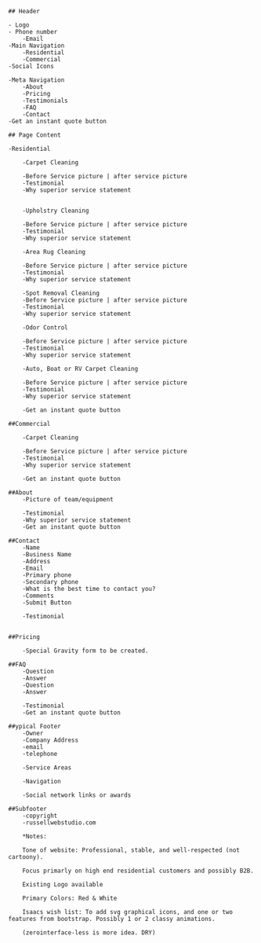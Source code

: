 
	## Header

	- Logo
	- Phone number
		-Email
	-Main Navigation
		-Residential
		-Commercial
	-Social Icons
		
	-Meta Navigation
		-About
		-Pricing
		-Testimonials
		-FAQ
		-Contact
	-Get an instant quote button

	## Page Content

	-Residential
		
		-Carpet Cleaning
	
		-Before Service picture | after service picture
		-Testimonial
		-Why superior service statement
		 

		-Upholstry Cleaning
		
		-Before Service picture | after service picture
		-Testimonial
		-Why superior service statement
		
		-Area Rug Cleaning
		
		-Before Service picture | after service picture
		-Testimonial
		-Why superior service statement
		
		-Spot Removal Cleaning
		-Before Service picture | after service picture
		-Testimonial
		-Why superior service statement
		
		-Odor Control
		
		-Before Service picture | after service picture
		-Testimonial
		-Why superior service statement
		
		-Auto, Boat or RV Carpet Cleaning
		
		-Before Service picture | after service picture
		-Testimonial
		-Why superior service statement
		
		-Get an instant quote button

	##Commercial
		
		-Carpet Cleaning
		
		-Before Service picture | after service picture
		-Testimonial
		-Why superior service statement
		
		-Get an instant quote button 

	##About
		-Picture of team/equipment

		-Testimonial
		-Why superior service statement
		-Get an instant quote button 

	##Contact
		-Name
		-Business Name
		-Address
		-Email
		-Primary phone
		-Secondary phone
		-What is the best time to contact you?
		-Comments
		-Submit Button

		-Testimonial


	##Pricing

		-Special Gravity form to be created.

	##FAQ
		-Question
		-Answer
		-Question
		-Answer

		-Testimonial
		-Get an instant quote button

	##ypical Footer
	 	-Owner
	 	-Company Address
	 	-email
	 	-telephone

	 	-Service Areas

	 	-Navigation

	 	-Social network links or awards

 	##Subfooter
 		-copyright
 		-russellwebstudio.com

	 	*Notes: 

		Tone of website: Professional, stable, and well-respected (not cartoony).

		Focus primarly on high end residential customers and possibly B2B.

		Existing Logo available

		Primary Colors: Red & White

		Isaacs wish list: To add svg graphical icons, and one or two features from bootstrap. Possibly 1 or 2 classy animations.

		(zerointerface-less is more idea. DRY)




